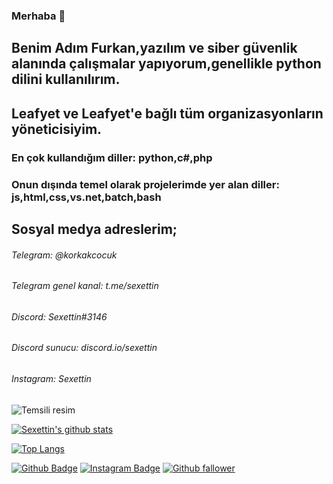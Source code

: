 ### Merhaba 👋
## Benim Adım Furkan,yazılım ve siber güvenlik alanında çalışmalar yapıyorum,genellikle python dilini kullanılırım.
## Leafyet ve Leafyet'e bağlı tüm organizasyonların yöneticisiyim.
### En çok kullandığım diller: python,c#,php
### Onun dışında temel olarak projelerimde yer alan diller: js,html,css,vs.net,batch,bash
## Sosyal medya adreslerim;
###### Telegram: @korkakcocuk 
###### Telegram genel kanal: t.me/sexettin 
###### Discord: Sexettin#3146 
###### Discord sunucu: discord.io/sexettin
###### Instagram: Sexettin 

![Temsili resim](https://cdn.discordapp.com/avatars/793537088015433759/ec9931504762c788f856ab192d60a06e.png?size=256)

[![Sexettin's github stats](https://github-readme-stats.vercel.app/api?username=sexettin78&count_private=true&show_icons=true&theme=radical&hide_rank=false)](https://github.com/anuraghazra/github-readme-stats)

[![Top Langs](https://github-readme-stats.vercel.app/api/top-langs/?username=sexettin78)](https://github.com/anuraghazra/github-readme-stats)

[![Github Badge](https://img.shields.io/badge/-Github-000?style=quare&labelColor=000&logo=Github&logoColor=white&link=link)](https://github.com/sexettin78) 
[![Instagram Badge](https://img.shields.io/badge/-Instagram-C13584?style=flat-quare&labelColor=C13584&logo=instagram&logoColor=white&link=link)](https://instagram.com/sexettin) 
[![Github fallower](https://img.shields.io/github/followers/sexettin78?style=social)](https://github.com/sexettin78) 

